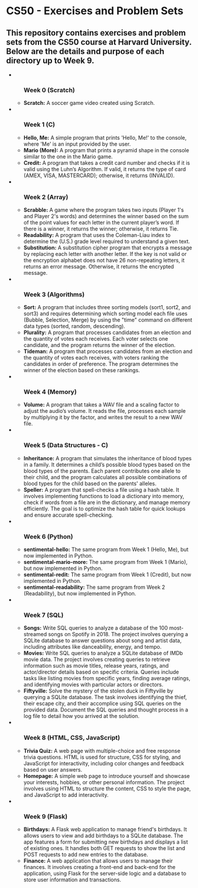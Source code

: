 <h1>CS50 - Exercises and Problem Sets</h1>
<h2>This repository contains exercises and problem sets from the CS50 course at Harvard University. Below are the details and purpose of each directory up to Week 9.</h2>
<ul>
    <li>
    <ul>
    <h3>Week 0 (Scratch)</h3>
        <li><strong>Scratch:</strong> A soccer game video created using Scratch.</li>
    </ul>
    </li>
    <li><ul>
    <h3>Week 1 (C)</h3>
    <li><strong>Hello, Me:</strong> A simple program that prints 'Hello, Me!' to the console, where 'Me' is an input provided by the user.</li>
    <li><strong>Mario (More):</strong> A program that prints a pyramid shape in the console similar to the one in the Mario game.</li>
    <li><strong>Credit:</strong> A program that takes a credit card number and checks if it is valid using the Luhn’s Algorithm. If valid, it returns the type of card (AMEX, VISA, MASTERCARD); otherwise, it returns (INVALID).</li>
    </ul></li>
    <li>
    <ul>
    <h3>Week 2 (Array)</h3>
    <li><strong>Scrabble:</strong> A game where the program takes two inputs (Player 1's and Player 2's words) and determines the winner based on the sum of the point values for each letter in the current player’s word. If there is a winner, it returns the winner; otherwise, it returns Tie.</li>
    <li><strong>Readability:</strong> A program that uses the Coleman-Liau index to determine the (U.S.) grade level required to understand a given text.</li>
    <li><strong>Substitution:</strong> A substitution cipher program that encrypts a message by replacing each letter with another letter. If the key is not valid or the encryption alphabet does not have 26 non-repeating letters, it returns an error message. Otherwise, it returns the encrypted message.</li>
    </ul></li>
    <li><ul>
    <h3>Week 3 (Algorithms)</h3>
    <li><strong>Sort:</strong> A program that includes three sorting models (sort1, sort2, and sort3) and requires determining which sorting model each file uses (Bubble, Selection, Merge) by using the "time" command on different data types (sorted, random, descending).</li>
    <li><strong>Plurality:</strong> A program that processes candidates from an election and the quantity of votes each receives. Each voter selects one candidate, and the program returns the winner of the election.</li>
    <li><strong>Tideman:</strong> A program that processes candidates from an election and the quantity of votes each receives, with voters ranking the candidates in order of preference. The program determines the winner of the election based on these rankings.</li>
    </ul></li>
    <li><ul>
    <h3>Week 4 (Memory)</h3>
    <li><strong>Volume:</strong> A program that takes a WAV file and a scaling factor to adjust the audio’s volume. It reads the file, processes each sample by multiplying it by the factor, and writes the result to a new WAV file.</li>
    </ul></li>
    <li><ul>
    <h3>Week 5 (Data Structures - C)</h3>
    <li><strong>Inheritance:</strong> A program that simulates the inheritance of blood types in a family. It determines a child’s possible blood types based on the blood types of the parents. Each parent contributes one allele to their child, and the program calculates all possible combinations of blood types for the child based on the parents' alleles.</li>
    <li><strong>Speller:</strong> A program that spell-checks a file using a hash table. It involves implementing functions to load a dictionary into memory, check if words from a file are in the dictionary, and manage memory efficiently. The goal is to optimize the hash table for quick lookups and ensure accurate spell-checking.</li>
    </ul></li>
    <li><ul>
    <h3>Week 6 (Python)</h3>
    <li><strong>sentimental-hello:</strong> The same program from Week 1 (Hello, Me), but now implemented in Python.</li>
    <li><strong>sentimental-mario-more:</strong> The same program from Week 1 (Mario), but now implemented in Python.</li>
    <li><strong>sentimental-redit:</strong> The same program from Week 1 (Credit), but now implemented in Python.</li>
    <li><strong>sentimental-readability:</strong> The same program from Week 2 (Readability), but now implemented in Python.</li>
    </ul></li>
    <li><ul>
    <h3>Week 7 (SQL)</h3>
    <li><strong>Songs:</strong> Write SQL queries to analyze a database of the 100 most-streamed songs on Spotify in 2018. The project involves querying a SQLite database to answer questions about song and artist data, including attributes like danceability, energy, and tempo.</li>
    <li><strong>Movies:</strong> Write SQL queries to analyze a SQLite database of IMDb movie data. The project involves creating queries to retrieve information such as movie titles, release years, ratings, and actor/director details based on specific criteria. Queries include tasks like listing movies from specific years, finding average ratings, and identifying movies with particular actors or directors.</li>
    <li><strong>Fiftyville:</strong> Solve the mystery of the stolen duck in Fiftyville by querying a SQLite database. The task involves identifying the thief, their escape city, and their accomplice using SQL queries on the provided data. Document the SQL queries and thought process in a log file to detail how you arrived at the solution.</li>
    </ul></li>
    <li><ul>
    <h3>Week 8 (HTML, CSS, JavaScript)</h3>
    <li><strong>Trivia Quiz:</strong> A web page with multiple-choice and free response trivia questions. HTML is used for structure, CSS for styling, and JavaScript for interactivity, including color changes and feedback based on user answers.</li>
    <li><strong>Homepage:</strong> A simple web page to introduce yourself and showcase your interests, hobbies, or other personal information. The project involves using HTML to structure the content, CSS to style the page, and JavaScript to add interactivity.</li>
    </ul></li>
    <li><ul>
    <h3>Week 9 (Flask)</h3>
    <li><strong>Birthdays:</strong> A Flask web application to manage friend's birthdays. It allows users to view and add birthdays to a SQLite database. The app features a form for submitting new birthdays and displays a list of existing ones. It handles both GET requests to show the list and POST requests to add new entries to the database.</li>
    <li><strong>Finance:</strong> A web application that allows users to manage their finances. It involves creating a front-end and back-end for the application, using Flask for the server-side logic and a database to store user information and transactions.</li>
    </ul></li>
</ul>